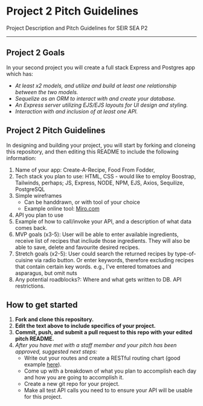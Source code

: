 # Project 2 Pitch Guidelines

Project Description and Pitch Guidelines for SEIR SEA P2

---

## Project 2 Goals

In your second project you will create a full stack Express and Postgres app which has:

- _At least x2 models, and utilize and build at least one relationship between the two models._
- _Sequelize as an ORM to interact with and create your database._
- _An Express server utilizing EJS/EJS layouts for UI design and styling._
- _Interaction with and inclusion of at least one API._

## Project 2 Pitch Guidelines

In designing and building your project, you will start by forking and cloneing this repository, and then editing this README to include the following information:

1. Name of your app: Create-A-Recipe, Food From Fodder,
2. Tech stack you plan to use: HTML, CSS - would like to employ Boostrap, Tailwinds, perhaps; JS, Express, NODE, NPM, EJS, Axios, Sequilize, PostgreSQL
3. Simple wireframes
   - Can be handdrawn, or with tool of your choice
   - Example online tool: [Miro.com](https://miro.com/)
4. API you plan to use
5. Example of how to call/invoke your API, and a description of what data comes back.
6. MVP goals (x3-5): User will be able to enter available ingredients, receive list of recipes that incliude those ingredients. They will also be able to save, delete and favourite desired recipes.
7. Stretch goals (x2-5): User could search the returned recipes by type-of-cuisine via radio button. Or enter keywords, therefore excluding recipes that contain certain key words. e.g., I've entered tomatoes and asparagus, but omit nuts
8. Any potential roadblocks?: Where and what gets written to DB. API restrictions.

## How to get started

1. **Fork and clone this repository.**
2. **Edit the text above to include specifics of your project.**
3. **Commit, push, and submit a pull request to this repo with your edited pitch README.**
4. _After you have met with a staff member and your pitch has been approved, suggested next steps:_
   - Write out your routes and create a RESTful routing chart (good example [here](https://gk-hynes.github.io/restful-routes-chart/)).
   - Come up with a breakdown of what you plan to accomplish each day and how you are going to accomplish it.
   - Create a new git repo for your project.
   - Make all test API calls you need to to ensure your API will be usable for this project.
